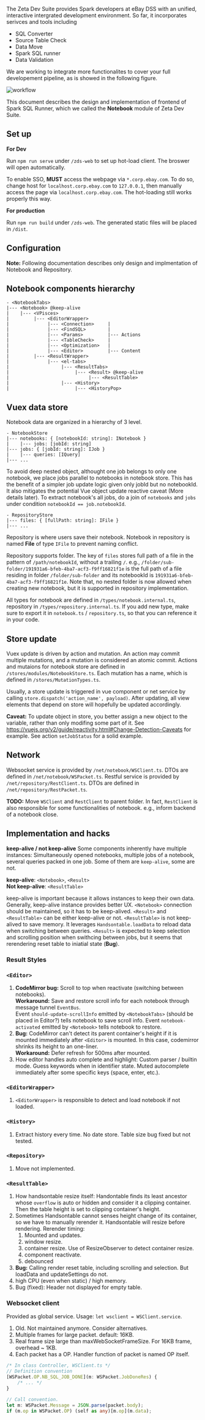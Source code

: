 The Zeta Dev Suite provides Spark developers at eBay DSS with an unified, interactive intergrated development environment. So far, it incorporates serivces and tools including
- SQL Converter
- Source Table Check
- Data Move
- Spark SQL runner
- Data Validation

We are working to integrate more functionalites to cover your full developement pipeline, as is showed in the following figure.

![workflow](./flow.png)

This document describes the design and implementation of frontend of Spark SQL Runner, which we called the **Notebook** 
module of Zeta Dev Suite. 

## Set up

**For Dev**

Run `npm run serve` under `/zds-web` to set up hot-load client. The broswer will open automatically. 

To enable SSO, **MUST** access the webpage via `*.corp.ebay.com`. To do so, change host for `localhost.corp.ebay.com` to `127.0.0.1`, then manually access the page via `localhost.corp.ebay.com`. The hot-loading still works properly this way. 

**For production**

Run `npm run build` under `/zds-web`. The generated static files will be placed in `/dist`.

## Configuration 

**Note:** Following documentation describes only design and implmentation of Notebook and Repository. 

## Notebook components hierarchy 

```
- <NotebookTabs>
|--- <Notebook> @keep-alive
|    |--- <VPisces>
|         |--- <EditorWrapper>
|              |--- <Connection>     |
|              |--- <FindSQL>        | 
|              |--- <Params>         |--- Actions
|              |--- <TableCheck>     |
|              |--- <Optimization>   |
|              |--- <Editor>         |--- Content
|         |--- <ResultWrapper>
|              |--- <el-tabs>
|                   |--- <ResultTabs>
|                        |--- <Result> @keep-alive
|                             |--- <ResultTable>
|                   |--- <History>
|                        |--- <HistoryPop>
```

## Vuex data store

Notebook data are organized in a hierarchy of 3 level.

```
- NotebookStore
|--- notebooks: { [notebookId: string]: INotebook }
|    |--- jobs: [jobId: string]
|--- jobs: { [jobId: string]: IJob }
|    |--- queries: [IQuery]
|--- ...
```

To avoid deep nested object, althought one job belongs to only one notebook, we place jobs parallel to notebooks in notebook store. This has the benefit of a simpler job update logic given only jobId but no notebookId. It also mitigates the potential Vue object update reactive caveat (More details later). To extract notebook's all jobs, do a join of `notebooks` and `jobs` under condition `notebookId == job.notebookId`. 

```
- RepositoryStore
|--- files: { [fullPath: string]: IFile }
|--- ...
```

Repository is where users save their notebook. Notebook in repository is named **File** of type `IFile` to prevent naming conflict. 

Repository supports folder. The key of `files` stores full path of a file in the pattern of `/path/notebookId`, without a trailing `/`.  e.g., `/folder/sub-folder/191931a6-bfeb-4ba7-acf3-f9ff16821f1e` is the full path of a file residing in folder `/folder/sub-folder` and its notebookId is `191931a6-bfeb-4ba7-acf3-f9ff16821f1e`. Note that, no nested folder is now allowed when creating new notebook, but it is supported in repository implementation. 

All types for notebook are defined in `/types/notebook.internal.ts`, repository in `/types/repository.internal.ts`. If you add new type, make sure to export it in `notebook.ts` / `repository.ts`, so that you can reference it in your code. 

## Store update

Vuex update is driven by action and mutation. An action may commit multiple mutations, and a mutation is considered an atomic commit. Actions and mutaions for notebook store are defined in `/stores/modules/NotebookStore.ts`. Each mutation has a name, which is defined in `/stores/MutationTypes.ts`.

Usually, a store update is triggered in vue component or net service by calling `store.dispatch('action_name', payload)`. After updating, all view elements that depend on store will hopefully be updated accordingly. 

**Caveat:** To update object in store, you better assign a new object to the variable, rather than only modifing some part of it. See https://vuejs.org/v2/guide/reactivity.html#Change-Detection-Caveats for example. See action `setJobStatus` for a solid example. 

## Network

Websocket service is provided by `/net/notebook/WSClient.ts`. DTOs are defined in `/net/notebook/WSPacket.ts`. 
Restful service is provided by `/net/repository/RestClient.ts`. DTOs are defined in `/net/repository/RestPacket.ts`. 

**TODO:** Move `WSClient` and `RestClient` to parent folder. In fact, `RestClient` is also responsible for some functionalities of notebook. e.g., inform backend of a notebook close. 

## Implementation and hacks

**keep-alive / not keep-alive**
Some components inherently have multiple instances: Simultaneously opened notebooks, multiple jobs of a notebook, several queries packed in one job. Some of them are `keep-alive`, some are not. 

**keep-alive**: `<Notebook>`, `<Result>` \
**Not keep-alive**: `<ResultTable>`

keep-alive is important because it allows instances to keep their own data. Generally, keep-alive instance provides better UX. `<Notebook>` connection should be maintained, so it has to be keep-alived. `<Result>` and `<ResultTable>` can be either keep-alive or not. `<ResultTable>` is not keep-alived to save memory. It leverages `Handsontable.loadData` to reload data when switching between queries. `<Result>` is expected to keep selection and scrolling position when swithcing between jobs, but it seems that rerendering reset table to iniatial state (**Bug**).

### Result Styles

### `<Editor>`

1. **CodeMirror bug:** Scroll to top when reactivate (switching between notebooks).\
**Workaround:** Save and restore scroll info for each notebook through message tunnel `EventBus`. \
Event `should-update-scrollInfo` emitted by `<NotebookTabs>` (should be placed in Editor?) tells notebook to save scroll info. Event `notebook-activated` emitted by `<Notebook>` tells notebook to restore. 
2. **Bug:** CodeMirror can't detect its parent container's height if it is mounted immediately after `<Editor>` is mounted. In this case, codemirror shrinks its height to an one-liner.\
**Workaround:** Defer refresh for 500ms after mounted. 
3. How editor handles auto complete and highlight: Custom parser / builtin mode. Guess keywords when in identifier state. Muted autocomplete immediately after some specific keys (space, enter, etc.). 

### `<EditorWrapper>`

1. `<EditorWrapper>` is responsible to detect and load notebook if not loaded. 

### `<History>`

1. Extract history every time. No date store. Table size bug fixed but not tested. 

### `<Repository>`

1. Move not implemented. 

### `<ResultTable>`

1. How handsontable resize itself: Handontable finds its least ancestor whose `overflow` is auto or hidden and consider it a clipping container. Then the table height is set to clipping container's height. 
2. Sometimes Handsontable cannot senses height change of its container, so we have to manually rerender it. Handsontable will resize before rendering. Rerender timing: 
    1. Mounted and updates.
    2. window resize.
    3. container resize. Use of ResizeObserver to detect container resize.
    4. component reactivate.
    5. debounced
3. **Bug:** Calling render reset table, including scrolling and selection. But loadData and updateSettings do not.
4. high CPU (even when static) / high memory.
5. Bug (fixed): Header not displayed for empty table. 

### Websocket client

Provided as global service. Usage: `let wsclient = WSClient.service`. 

1. Old. Not maintained anymore. Consider alternatives.
2. Multiple frames for large packet. default: 16KB.
3. Real frame size large than maxWebSocketFrameSize. For 16KB frame, overhead ~ 1KB.
4. Each packet has a OP. Handler function of packet is named OP itself.
```Typescript
/* In class Controller, WSClient.ts */
// Definition convention
[WSPacket.OP.NB_SQL_JOB_DONE](m: WSPacket.JobDoneRes) {
    /* ... */
}

// Call convention.
let m: WSPacket.Message = JSON.parse(packet.body);
if (m.op in WSPacket.OP) (self as any)[m.op](m.data);
```
